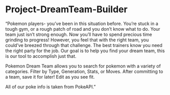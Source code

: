 # Project-DreamTeam-Builder

“Pokemon players- you’ve been in this situation before. You’re stuck in a tough gym, or a rough patch of road and you don’t know what to do. Your team just isn’t strong enough. Now you’ll have to spend precious time grinding to progress! However, you feel that with the right team, you could’ve breezed through that challenge. The best trainers know you need the right party for the job. Our goal is to help you find your dream team, this is our tool to accomplish just that.

Pokemon Dream Team allows you to search for pokemon with a variety of categories. Filter by Type, Generation, Stats, or Moves. After committing to a team, save it for later! Edit as you see fit. 

All of our poke info is taken from PokeAPI.”

